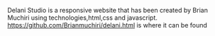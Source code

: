 Delani Studio is a responsive website that has been  created by Brian Muchiri using technologies,html,css and javascript.
https://github.com/Brianmuchiri/delani.html is where it can be found

